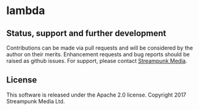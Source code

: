 # lambda

## Status, support and further development

Contributions can be made via pull requests and will be considered by the author on their merits. Enhancement requests and bug reports should be raised as github issues. For support, please contact [Streampunk Media](http://www.streampunk.media/).

## License

This software is released under the Apache 2.0 license. Copyright 2017 Streampunk Media Ltd.
